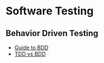 # Software Testing

## Behavior Driven Testing

* [Guide to BDD](https://youtu.be/gXh0iUt4TXA?si=RBTym3p1--dGUG6i)
* [TDD vs BDD](https://youtu.be/Bq_oz7nCNUA?si=IKeSQgOEhMQXGJT8)